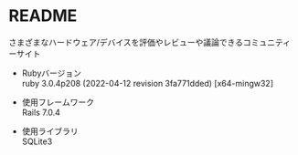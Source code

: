 # README
さまざまなハードウェア/デバイスを評価やレビューや議論できるコミュニティーサイト





* Rubyバージョン  
ruby 3.0.4p208 (2022-04-12 revision 3fa771dded) [x64-mingw32]

* 使用フレームワーク  
Rails 7.0.4

* 使用ライブラリ  
SQLite3
